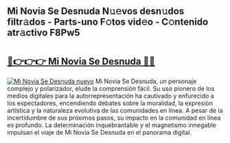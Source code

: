## Mi Novia Se Desnuda N𝚞𝚎vos desn𝚞dos filtr𝚊dos - Parts-uno F𝚘tos vid𝚎o - C𝚘ntenido atr𝚊ctivo F8Pw5

# <h2><a href="http://mb1vhc9.tromn.icu/?c=Mi+Novia+Se+Desnuda">🔗👉👉👉 Mi Novia Se Desnuda 🔗🔗</a></h2>

[![Mi Novia Se Desnuda nuevo](https://i.imgur.com/pEAQMta.gif)](http://mb1vhc9.tromn.icu/?c=Mi+Novia+Se+Desnuda)
Mi Novia Se Desnuda, un personaje complejo y polarizador, elude la comprensión fácil. Su uso pionero de los medios digitales para la autorrepresentación ha cautivado y enfurecido a los espectadores, encendiendo debates sobre la moralidad, la expresión artística y la naturaleza evolutiva de las comunidades en línea. A pesar de la incertidumbre de sus próximos pasos, su impacto en la comunidad en línea es profundo. La determinación inquebrantable y el magnetismo innegable impulsan el viaje de Mi Novia Se Desnuda en el panorama digital.
